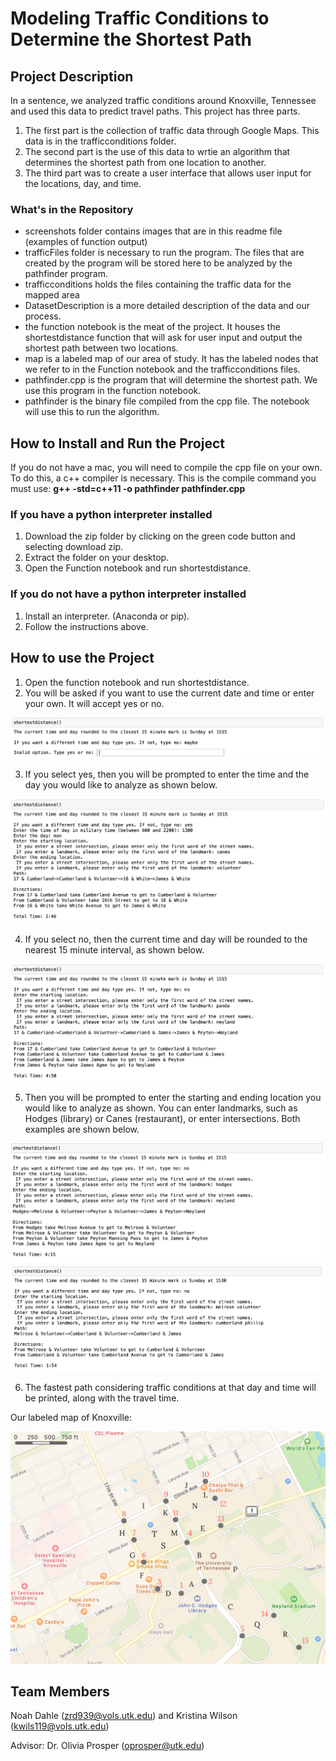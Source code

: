 # Modeling Traffic Conditions to Determine the Shortest Path


## Project Description 

In a sentence, we analyzed traffic conditions around Knoxville, Tennessee and used this data to predict travel paths. This project has three parts. 
1. The first part is the collection of traffic data through Google Maps. This data is in the trafficconditions folder. 
1. The second part is the use of this data to wrtie an algorithm that determines the shortest path from one location to another. 
1. The third part was to create a user interface that allows user input for the locations, day, and time.

### What's in the Repository
- screenshots folder contains images that are in this readme file (examples of function output)
- trafficFiles folder is necessary to run the program. The files that are created by the program will be stored here to be analyzed by the pathfinder program. 
- trafficconditions holds the files containing the traffic data for the mapped area
- DatasetDescription is a more detailed description of the data and our process. 
- the function notebook is the meat of the project. It houses the shortestdistance function that will ask for user input and output the shortest path between two locations. 
- map is a labeled map of our area of study. It has the labeled nodes that we refer to in the Function notebook and the trafficconditions files.
- pathfinder.cpp is the program that will determine the shortest path. We use this program in the function notebook. 
- pathfinder is the binary file compiled from the cpp file. The notebook will use this to run the algorithm.

## How to Install and Run the Project

If you do not have a mac, you will need to compile the cpp file on your own. To do this, a c++ compiler is necessary. 
This is the compile command you must use: **g++ -std=c++11 -o pathfinder pathfinder.cpp**

### If you have a python interpreter installed

1. Download the zip folder by clicking on the green code button and selecting download zip.
2. Extract the folder on your desktop.
3. Open the Function notebook and run shortestdistance.

### If you do not have a python interpreter installed

1. Install an interpreter. (Anaconda or pip).
2. Follow the instructions above.

## How to use the Project
1. Open the function notebook and run shortestdistance. 
2. You will be asked if you want to use the current date and time or enter your own. It will accept yes or no. 

![pic](screenshots/error_check.png)

3. If you select yes, then you will be prompted to enter the time and the day you would like to analyze as shown below. 

![pic](screenshots/Canes-Volunteer.png)

4. If you select no, then the current time and day will be rounded to the nearest 15 minute interval, as shown below. 

![pic](screenshots/Panda-Neyland.png)

5. Then you will be prompted to enter the starting and ending location you would like to analyze as shown. You can enter landmarks, such as Hodges (library) or Canes (restaurant), or enter intersections. Both examples are shown below. 

![pic](screenshots/Hodges-Neyland.png)
![pic](screenshots/Melrose-Cumberland.png)

6. The fastest path considering traffic conditions at that day and time will be printed, along with the travel time. 

Our labeled map of Knoxville: 

![pic](map.png)

## Team Members

Noah Dahle (zrd939@vols.utk.edu) and Kristina Wilson (kwils119@vols.utk.edu)

Advisor: Dr. Olivia Prosper (oprosper@utk.edu)
